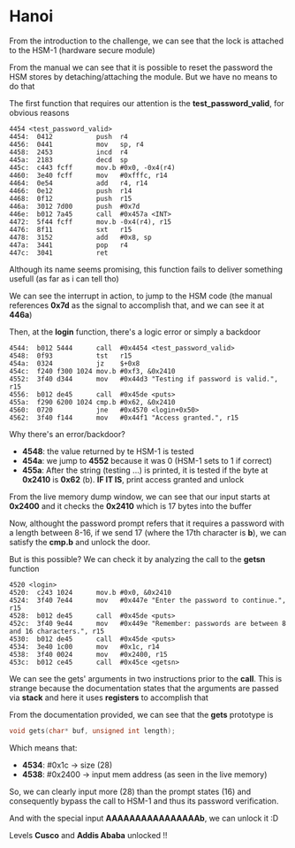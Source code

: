 # Hanoi

From the introduction to the challenge, we can see that the lock is attached to the HSM-1 (hardware secure module) <br>

From the manual we can see that it is possible to reset the password the HSM stores by detaching/attaching the module. But we have no means to do that <br>

The first function that requires our attention is the **test_password_valid**, for obvious reasons
```assembly
4454 <test_password_valid>
4454:  0412           push	r4
4456:  0441           mov	sp, r4
4458:  2453           incd	r4
445a:  2183           decd	sp
445c:  c443 fcff      mov.b	#0x0, -0x4(r4)
4460:  3e40 fcff      mov	#0xfffc, r14
4464:  0e54           add	r4, r14
4466:  0e12           push	r14
4468:  0f12           push	r15
446a:  3012 7d00      push	#0x7d
446e:  b012 7a45      call	#0x457a <INT>
4472:  5f44 fcff      mov.b	-0x4(r4), r15
4476:  8f11           sxt	r15
4478:  3152           add	#0x8, sp
447a:  3441           pop	r4
447c:  3041           ret
```

Although its name seems promising, this function fails to deliver something usefull (as far as i can tell tho) <br>

We can see the interrupt in action, to jump to the HSM code (the manual references **0x7d** as the signal to accomplish that, and we can see it at **446a**) <br>

Then, at the **login** function, there's a logic error or simply a backdoor 
```assembly
4544:  b012 5444      call	#0x4454 <test_password_valid>
4548:  0f93           tst	r15
454a:  0324           jz	$+0x8
454c:  f240 f300 1024 mov.b	#0xf3, &0x2410
4552:  3f40 d344      mov	#0x44d3 "Testing if password is valid.", r15
4556:  b012 de45      call	#0x45de <puts>
455a:  f290 6200 1024 cmp.b	#0x62, &0x2410
4560:  0720           jne	#0x4570 <login+0x50>
4562:  3f40 f144      mov	#0x44f1 "Access granted.", r15
```

Why there's an error/backdoor?
- **4548**: the value returned by te HSM-1 is tested
- **454a**: we jump to **4552** because it was 0 (HSM-1 sets to 1 if correct)
- **455a**: After the string (testing ...) is printed, it is tested if the byte at **0x2410** is **0x62** (b). **IF IT IS**, print access granted and unlock

From the live memory dump window, we can see that our input starts at **0x2400** and it checks the **0x2410** which is 17 bytes into the buffer <br>

Now, althought the password prompt refers that it requires a password with a length between 8-16, if we send 17 (where the 17th character is **b**), we can satisfy the **cmp.b** and unlock the door. <br>

But is this possible? We can check it by analyzing the call to the **getsn** function 

```assembly
4520 <login>
4520:  c243 1024      mov.b	#0x0, &0x2410
4524:  3f40 7e44      mov	#0x447e "Enter the password to continue.", r15
4528:  b012 de45      call	#0x45de <puts>
452c:  3f40 9e44      mov	#0x449e "Remember: passwords are between 8 and 16 characters.", r15
4530:  b012 de45      call	#0x45de <puts>
4534:  3e40 1c00      mov	#0x1c, r14
4538:  3f40 0024      mov	#0x2400, r15
453c:  b012 ce45      call	#0x45ce <getsn>
```

We can see the gets' arguments in two instructions prior to the **call**. This is strange because the documentation states that the arguments are passed via **stack** and here it uses **registers** to accomplish that <br>

From the documentation provided, we can see that the **gets** prototype is
```c
void gets(char* buf, unsigned int length);
```

Which means that:
- **4534**:  #0x1c -> size (28) 
- **4538**:  #0x2400 -> input mem address (as seen in the live memory)

So, we can clearly input more (28) than the prompt states (16) and consequently bypass the call to HSM-1 and thus its password verification. <br>


And with the special input **AAAAAAAAAAAAAAAAb**, we can unlock it :D <br>

Levels **Cusco** and **Addis Ababa** unlocked !! <br>